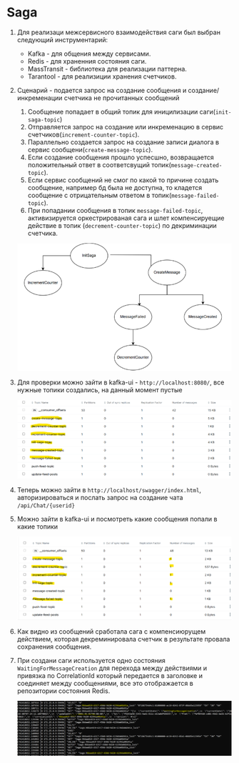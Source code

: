 # Saga 

1. Для реализаци межсервисного взаимодействия саги был выбран следующий инструментарий:

   * Kafka - для общения между сервисами.
   * Redis - для храненния состояния саги.
   * MassTransit - библиотека для реализации паттерна.
   * Tarantool - для реализиции хранения счетчиков.

2. Сценарий - подается запрос на создание сообщения и создание/инкременации счетчика не прочитанных сообщений
   
   1) Сообщение попадает в общий топик для иницилизации саги(`init-saga-topic`)
   2) Отправляется запрос на создание или инкременацию в сервис счетчиков(`increment-counter-topic`).
   3) Параллельно создается запрос на создание записи диалога в сервис сообщени(`create-message-topic`).
   4) Если создание сообщения прошло успесшно, возвращается положительный ответ в соответсвущий топик(`message-created-topic`).
   5) Если сервис сообщений не смог по какой то причине создать сообщение, например бд была не доступна, то кладется сообщение 
      с отрицательным ответом в топик(`message-failed-topic`).
   6) При попадании сообщения в топик `message-failed-topic`, активизируется оркестрированая сага 
      и шлет компенсируещие действие в топик (`decrement-counter-topic`) по декриминации счетчика.


     ![saga](https://github.com/olegtar83/OtusHomework/blob/master/Reports/Saga/diagram.png)

3) Для проверки можно зайти в kafka-ui - `http://localhost:8080/`, все нужные топики создались, на данный момент пустые
     
     ![kafka-ui](https://github.com/olegtar83/OtusHomework/blob/master/Reports/Saga/kafka-ui.png)

4) Теперь можно зайти в `http://localhost/swagger/index.html`, авторизироваться и послать запрос на создание чата `/api/Chat/{userid}`

5) Можно зайти в kafka-ui и посмотреть какие сообщения попали в какие топики

     ![kafka-saga](https://github.com/olegtar83/OtusHomework/blob/master/Reports/Saga/kafka-saga.png)

6) Как видно из сообщений сработала сага с компенсиюрущем действием, которая декреминировала
   счетчик в результате провала сохранения сообщения.

7) При создани саги используется одно состояния `WaitingForMessageCreation` для перехода между действиями и 
   привязка по CorrelationId который передается в заголовке и соединяет между сообщениями, все это отображается в репозитории состояния Redis.

   ![redis-saga](https://github.com/olegtar83/OtusHomework/blob/master/Reports/Saga/redis-saga.png)
  
